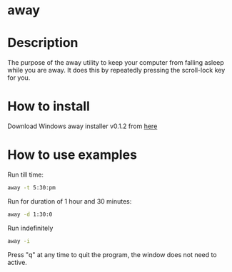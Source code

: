# away

# Description
The purpose of the away utility to keep your computer from falling asleep while you are away.
It does this by repeatedly pressing the scroll-lock key for you.

# How to install
Download Windows away installer v0.1.2 from [here](https://s3-us-west-2.amazonaws.com/blog.carmanbabin.net/tools/away-0.1.2-setup.exe)

# How to use examples
Run till time:
```sh
away -t 5:30:pm
```

Run for duration of 1 hour and 30 minutes:
```sh
away -d 1:30:0
```

Run indefinitely
```sh
away -i
```

Press "q" at any time to quit the program, the window does not need to active.
